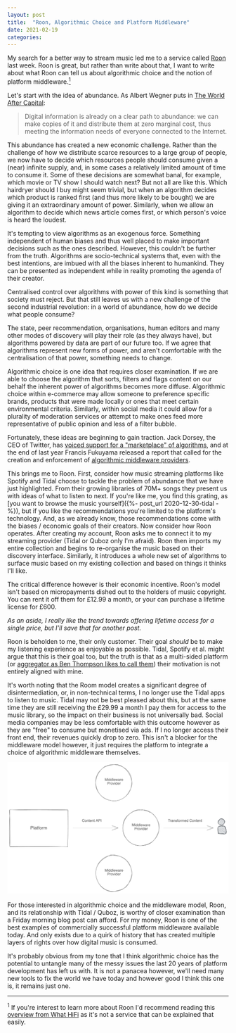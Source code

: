 ```yaml
---
layout: post
title:  "Roon, Algorithmic Choice and Platform Middleware"
date: 2021-02-19
categories:
---
```

My search for a better way to stream music led me to a service called [Roon](https://roonlabs.com) last week. Roon is great, but rather than write about that, I want to write about what Roon can tell us about algorithmic choice and the notion of platform middleware.<a href="#footnote1"><sup>1</sup></a>

Let's start with the idea of abundance. As Albert Wegner puts in [The World After Capital](https://worldaftercapital.gitbook.io/worldaftercapital/part-one/scarcity):

> Digital information is already on a clear path to abundance: we can make copies of it and distribute them at zero marginal cost, thus meeting the information needs of everyone connected to the Internet.

This abundance has created a new economic challenge. Rather than the challenge of how we distribute scarce resources to a large group of people, we now have to decide which resources people should consume given a (near) infinite supply, and, in some cases a relatively limited amount of time to consume it. Some of these decisions are somewhat banal, for example, which movie or TV show I should watch next? But not all are like this. Which hairdryer should I buy might seem trivial, but when an algorithm decides which product is ranked first (and thus more likely to be bought) we are giving it an extraordinary amount of power. Similarly, when we allow an algorithm to decide which news article comes first, or which person's voice is heard the loudest.

It's tempting to view algorithms as an exogenous force. Something independent of human biases and thus well placed to make important decisions such as the ones described. However, this couldn't be further from the truth. Algorithms are socio-technical systems that, even with the best intentions, are imbued with all the biases inherent to humankind. They can be presented as independent while in reality promoting the agenda of their creator.

Centralised control over algorithms with power of this kind is something that society must reject. But that still leaves us with a new challenge of the second industrial revolution: in a world of abundance, how do we decide what people consume?

The state, peer recommendation, organisations, human editors and many other modes of discovery will play their role (as they always have), but algorithms powered by data are part of our future too. If we agree that algorithms represent new forms of power, and aren't comfortable with the centralisation of that power, something needs to change.

Algorithmic choice is one idea that requires closer examination. If we are able to choose the algorithm that sorts, filters and flags content on our behalf the inherent power of algorithms becomes more diffuse. Algorithmic choice within e-commerce may allow someone to preference specific brands, products that were made locally or ones that meet certain environmental criteria. Similarly, within social media it could allow for a plurality of moderation services or attempt to make ones feed more representative of public opinion and less of a filter bubble.

Fortunately, these ideas are beginning to gain traction. Jack Dorsey, the CEO of Twitter, has [voiced support for a "marketplace" of algorithms](https://theverge.com/2021/2/9/22275441/jack-dorsey-decentralized-app-store-algorithms), and at the end of last year Francis Fukuyama released a report that called for the creation and enforcement of [algorithmic middleware providers](https://fsi-live.s3.us-west-1.amazonaws.com/s3fs-public/cpc-middleware_ff_v2.pdf).

This brings me to Roon. First, consider how music streaming platforms like Spotify and Tidal choose to tackle the problem of abundance that we have just highlighted. From their growing libraries of 70M+ songs they present us with ideas of what to listen to next. If you're like me, you find this grating, as [you want to browse the music yourself]({%- post_url 2020-12-30-tidal -%}), but if you like the recommendations you're limited to the platform's technology. And, as we already know, those recommendations come with the biases / economic goals of their creators. Now consider how Roon operates. After creating my account, Roon asks me to connect it to my streaming provider (Tidal or Quboz only I'm afraid). Roon then imports my entire collection and begins to re-organise the music based on their discovery interface. Similarly, it introduces a whole new set of algorithms to surface music based on my existing collection and based on things it thinks I'll like.

The critical difference however is their economic incentive. Roon's model isn't based on micropayments dished out to the holders of music copyright. You can rent it off them for £12.99 a month, or your can purchase a lifetime license for £600.

_As an aside, I really like the trend towards offering lifetime access for a single price, but I'll save that for another post._

Roon is beholden to me, their only customer. Their goal *should* be to make my listening experience as enjoyable as possible. Tidal, Spotify et al. might argue that this is their goal too, but the truth is that as a multi-sided platform (or [aggregator as Ben Thompson likes to call them](https://stratechery.com/2017/defining-aggregators/)) their motivation is not entirely aligned with mine.

It's worth noting that the Room model creates a significant degree of disintermediation, or, in non-technical terms, I no longer use the Tidal apps to listen to music. Tidal may not be best pleased about this, but at the same time they are still receiving the £29.99 a month I pay them for access to the music library, so the impact on their business is not universally bad. Social media companies may be less comfortable with this outcome however as they are "free" to consume but monetised via ads. If I no longer access their front end, their revenues quickly drop to zero. This isn't a blocker for the middleware model however, it just requires the platform to integrate a choice of algorithmic middleware themselves.

![A basic middleware flow diagram](/assets/img/middleware.png)

For those interested in algorithmic choice and the middleware model, Roon, and its relationship with Tidal / Quboz, is worthy of closer examination than a Friday morning blog post can afford. For my money, Roon is one of the best examples of commercially successful platform middleware available today. And only exists due to a quirk of history that has created multiple layers of rights over how digital music is consumed.

It's probably obvious from my tone that I think algorithmic choice has the potential to untangle many of the messy issues the last 20 years of platform development has left us with. It is not a panacea however, we'll need many new tools to fix the world we have today and however good I think this one is, it remains just one.

---

<p id="footnote1"><sup>1</sup> If you're interest to learn more about Roon I'd recommend reading this <a href="https://www.whathifi.com/us/advice/roon-everything-you-need-to-know">overview from What HiFi</a> as it's not a service that can be explained that easily.<p>
